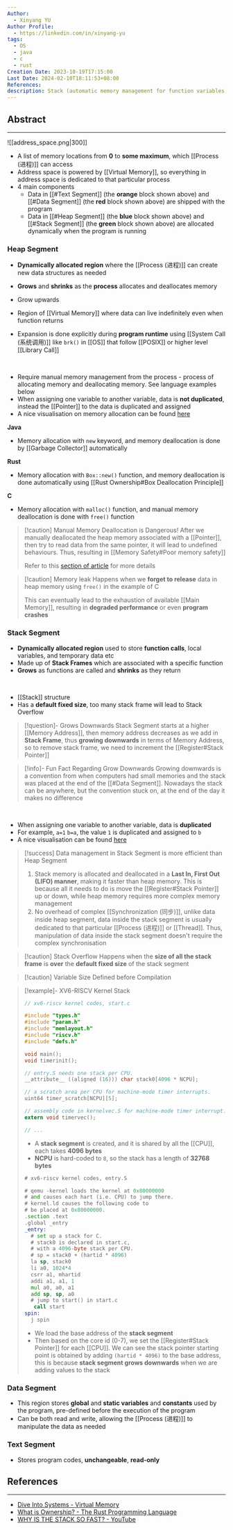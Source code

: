 ```yaml
---
Author:
  - Xinyang YU
Author Profile:
  - https://linkedin.com/in/xinyang-yu
tags:
  - OS
  - java
  - c
  - rust
Creation Date: 2023-10-19T17:15:00
Last Date: 2024-02-10T18:11:53+08:00
References: 
description: Stack (automatic memory management for function variables), Heap (dynamic memory management), Data (stores pre-defined variables shipped with the program) and Text (stores unchangeable program codes).
---
```

## Abstract
---
![[address_space.png|300]]

- A list of memory locations from **0** to **some maximum**, which [[Process (进程)]] can access
- Address space is powered by [[Virtual Memory]], so everything in address space is dedicated to that particular process
- 4 main components
	- Data in [[#Text Segment]] (the **orange** block shown above) and [[#Data Segment]] (the **red** block shown above) are shipped with the program
	- Data in [[#Heap Segment]] (the **blue** block shown above) and [[#Stack Segment]] (the **green** block shown above) are allocated dynamically when the program is running

### Heap Segment
- **Dynamically allocated region** where the [[Process (进程)]] can create new data structures as needed
- **Grows** and **shrinks** as the **process** allocates and deallocates memory

- Grow upwards
- Region of [[Virtual Memory]] where data can live indefinitely even when function returns
- Expansion is done explicitly during **program runtime** using [[System Call (系统调用)]] like `brk()` in [[OS]] that follow [[POSIX]] or higher level [[Library Call]] 
</br>

- Require manual memory management from the process - process of allocating memory and deallocating memory. See language examples below
- When assigning one variable to another variable, data is **not duplicated**, instead the [[Pointer]] to the data is duplicated and assigned
- A nice visualisation on memory allocation can be found [here](https://rust-book.cs.brown.edu/ch04-01-what-is-ownership.html#boxes-live-in-the-heap)

**Java**
- Memory allocation with `new` keyword, and memory deallocation is done by [[Garbage Collector]] automatically

**Rust**
- Memory allocation with `Box::new()` function, and memory deallocation is done automatically using [[Rust Ownership#Box Deallocation Principle]]

**C**
- Memory allocation with `malloc()` function, and manual memory deallocation is done with `free()` function

>[!caution] Manual Memory Deallocation is Dangerous!
>After we manually deallocated the heap memory associated with a [[Pointer]], then try to read data from the same pointer, it will lead to undefined behaviours. Thus, resulting in [[Memory Safety#Poor memory safety]]
>
>Refer to this [section of article](https://rust-book.cs.brown.edu/ch04-01-what-is-ownership.html#rust-does-not-permit-manual-memory-management) for more details

>[!caution] Memory leak
>Happens when we **forget to release** data in heap memory using `free()` in the example of C
>
>This can eventually lead to the exhaustion of available [[Main Memory]], resulting in **degraded performance** or even **program crashes**
### Stack Segment
- **Dynamically allocated region** used to store **function calls**, local variables, and temporary data etc
- Made up of **Stack Frames** which are associated with a specific function
- **Grows** as functions are called and **shrinks** as they return
</br>

- [[Stack]] structure
- Has a **default fixed size**, too many stack frame will lead to Stack Overflow
>[!question]- Grows Downwards
>Stack Segment starts at a higher [[Memory Address]], then memory address decreases as we add in **Stack Frame**, thus **growing downwards** in terms of Memory Address, so to remove stack frame, we need to increment the [[Register#Stack Pointer]]

>[!info]- Fun Fact Regarding Grow Downwards
> Growing downwards is a convention from when computers had small memories and the stack was placed at the end of the [[#Data Segment]]. Nowadays the stack can be anywhere, but the convention stuck on, at the end of the day it makes no difference



</br>

- When assigning one variable to another variable, data is **duplicated**
- For example, `a=1` `b=a`, the value `1` is duplicated and assigned to `b`
- A nice visualisation can be found [here](https://rust-book.cs.brown.edu/ch04-01-what-is-ownership.html#variables-live-in-the-stack) 

>[!success] Data management in Stack Segment is more efficient than Heap Segment
>1. Stack memory is allocated and deallocated in a **Last In, First Out (LIFO) manner**, making it faster than heap memory. This is because all it needs to do is move the [[Register#Stack Pointer]] up or down, while heap memory requires more complex memory management
>2. No overhead of complex [[Synchronization (同步)]], unlike data inside heap segment, data inside the stack segment is usually dedicated to that particular [[Process (进程)]] or [[Thread]]. Thus, manipulation of data inside the stack segment doesn't require the complex synchronisation 

>[!caution] Stack Overflow
>Happens when the **size of all the stack frame** is **over** the **default fixed size** of the stack segment

>[!caution] Variable Size Defined before Compilation

>[!example]- XV6-RISCV Kernel Stack
>```c {13}
>// xv6-riscv kernel codes, start.c
>
>#include "types.h"
>#include "param.h"
>#include "memlayout.h"
>#include "riscv.h"
>#include "defs.h"
>
>void main();
>void timerinit();
>
>// entry.S needs one stack per CPU.
>__attribute__ ((aligned (16))) char stack0[4096 * NCPU];
>
>// a scratch area per CPU for machine-mode timer interrupts.
>uint64 timer_scratch[NCPU][5];
>
>// assembly code in kernelvec.S for machine-mode timer interrupt.
>extern void timervec();
>
>// ...
>```
>- A **stack segment** is created, and it is shared by all the [[CPU]], each takes **4096 bytes**
>- **NCPU** is hard-coded to `8`, so the stack has a length of **32768 bytes**
>```asm {14-19}
># xv6-riscv kernel codes, entry.S
>
># qemu -kernel loads the kernel at 0x80000000
># and causes each hart (i.e. CPU) to jump there.
># kernel.ld causes the following code to
># be placed at 0x80000000.
>.section .text
>.global _entry
>_entry:
>	# set up a stack for C.
>	# stack0 is declared in start.c,
>	# with a 4096-byte stack per CPU.
>	# sp = stack0 + (hartid * 4096)
>	la sp, stack0
>	li a0, 1024*4
>	csrr a1, mhartid
>	addi a1, a1, 1
>	mul a0, a0, a1
>	add sp, sp, a0
>	# jump to start() in start.c
>    call start
>spin:
>	j spin
>```
>
>- We load the base address of the **stack segment**
>- Then based on the core id (0-7), we set the [[Register#Stack Pointer]] for each [[CPU]]. We can see the stack pointer starting point is obtained by adding `(hartid * 4096)` to the base address, this is because **stack segment grows downwards** when we are adding values to the stack

### Data Segment
- This region stores **global** and **static variables** and **constants** used by the program, pre-defined before the execution of the program
- Can be both read and write, allowing the [[Process (进程)]] to manipulate the data as needed

### Text Segment
- Stores program codes, **unchangeable**, **read-only**


## References
---
- [Dive Into Systems - Virtual Memory](https://diveintosystems.org/book/C13-OS/vm.html)
- [What is Ownership? - The Rust Programming Language](https://rust-book.cs.brown.edu/ch04-01-what-is-ownership.html)
- [WHY IS THE STACK SO FAST? - YouTube](https://www.youtube.com/watch?v=N3o5yHYLviQ)